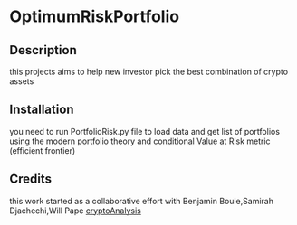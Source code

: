 # OptimumRiskPortfolio


## Description

this projects aims to help new investor pick the best combination of crypto assets

## Installation

you need to run PortfolioRisk.py file to load data and get list of portfolios using the modern portfolio theory and conditional Value at Risk metric (efficient frontier)

## Credits

this work started as a collaborative effort with  Benjamin Boule,Samirah Djachechi,Will Pape 	[cryptoAnalysis](https://github.com/pysouzhny/GWU_Project_1/)
